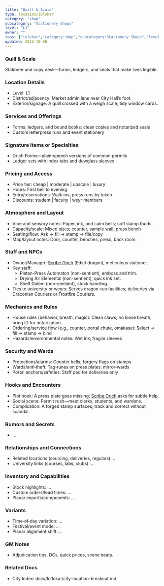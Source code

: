 ```yaml
---
title: "Quill & Scale"
type: location/iolokar
category: "shop"
subcategory: "Stationery Shops"
level: "L1"
owner: ""
tags: ["iolokar","category:shop","subcategory:Stationery Shops","level:L1"]
updated: 2025-10-06
---
```

### Quill & Scale

Stationer and copy desk—forms, ledgers, and seals that make lives legible.

### Location Details

- Level: L1
- District/adjacency: Market admin lane near City Hall’s foot.
- Exterior/signage: A quill crossed with a weigh scale; tidy window cards.

### Services and Offerings

- Forms, ledgers, and bound books; clean copies and notarized seals
- Custom letterpress runs and event stationery

### Signature Items or Specialties

- Orich Forms—plain‑speech versions of common permits
- Ledger sets with index tabs and dewglass sleeves

### Pricing and Access

- Price tier: cheap | moderate | upscale | luxury
- Hours: First bell to evening
- Entry/reservations: Walk‑ins; press runs by token
- Discounts: student | faculty | weyr members

### Atmosphere and Layout

- Vibe and sensory notes: Paper, ink, and calm bells; soft stamp thuds
- Capacity/scale: Mixed sizes; counter, sample wall, press bench
- Seating/flow: Ask → fill → stamp → file/copy
- Map/layout notes: Door, counter, benches, press, back room

### Staff and NPCs

- Owner/Manager: [Scribe Orich](../People/scribe-orich.md) (Edict dragon), meticulous stationer.
- Key staff:
  - Platen-Press Automaton (non-sentient), emboss and trim.
  - Drying Air Elemental (non-sentient), quick ink set.
  - Shelf Golem (non-sentient), stock handling.
- Ties to university or weyrs: Serves dragon-run facilities; deliveries via Draconian Couriers or Frostfire Couriers.

### Mechanics and Rules

- House rules (behavior, breath, magic): Clean claws; no loose breath; bring ID for notarization
- Ordering/service flow (e.g., counter, portal chute, omakase): Select → fill → stamp → bind
- Hazards/environmental notes: Wet ink; fragile sleeves

### Security and Wards

- Protections/alarms: Counter bells; forgery flags on stamps
- Wards/anti‑theft: Tag‑runes on press plates; mirror‑wards
- Portal anchors/safeties: Staff pad for deliveries only

### Hooks and Encounters

- Plot hook: A press plate goes missing; [Scribe Orich](../People/scribe-orich.md) asks for subtle help.
- Social scene: Permit rush—meet clerks, students, and wardens.
- Complication: A forged stamp surfaces; track and correct without scandal.

### Rumors and Secrets

- ...

### Relationships and Connections

- Related locations (sourcing, deliveries, regulars): ...
- University links (courses, labs, clubs): ...

### Inventory and Capabilities

- Stock highlights: ...
- Custom orders/lead times: ...
- Planar imports/components: ...

### Variants

- Time‑of‑day variation: ...
- Festival/event mode: ...
- Planar alignment shift: ...

### GM Notes

- Adjudication tips, DCs, quick prices, scene beats.

### Related Docs

- City Index: docs/Io'lokar/city-location-breakout.md
